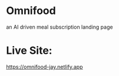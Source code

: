 # Omnifood
an AI driven meal subscription landing page

# Live Site:
https://omnifood-jay.netlify.app
